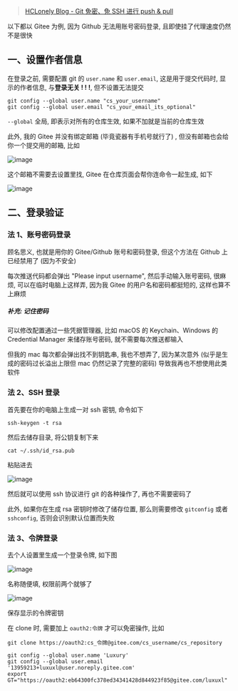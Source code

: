 > [HCLonely Blog - Git 免密、免 SSH 进行 push & pull](https://blog.hclonely.com/posts/8585e79a/)

以下都以 Gitee 为例, 因为 Github 无法用账号密码登录, 且即使挂了代理速度仍然不是很快

## 一、设置作者信息

在登录之前, 需要配置 git 的 `user.name` 和 `user.email`, 这是用于提交代码时, 显示的作者信息, 与**登录无关 ! ! !**, 但不设置无法提交

```
git config --global user.name "cs_your_username"
git config --global user.email "cs_your_email_its_optional"
```

`--global` 全局, 即表示对所有的仓库生效, 如果不加就是当前的仓库生效

此外, 我的 Gitee 并没有绑定邮箱 (毕竟瓷器有手机号就行了) , 但没有邮箱也会给你一个提交用的邮箱, 比如

![image](https://jsd.cdn.zzko.cn/gh/luxuxl/picx-images-hosting@master/20240215/image.9dcpyfxbq6.webp)

这个邮箱不需要去设置里找, Gitee 在仓库页面会帮你连命令一起生成, 如下

![image](https://jsd.cdn.zzko.cn/gh/luxuxl/picx-images-hosting@master/20240215/image.54xios33rj.webp)

## 二、登录验证

### 法 1、账号密码登录

顾名思义, 也就是用你的 Gitee/Github 账号和密码登录, 但这个方法在 Github 上已经禁用了 (因为不安全)

每次推送代码都会弹出 "Please input username", 然后手动输入账号密码, 很麻烦, 可以在临时电脑上这样弄, 因为我 Gitee 的用户名和密码都挺短的, 这样也算不上麻烦
##### 补充: 记住密码

可以修改配置通过一些凭据管理器, 比如 macOS 的 Keychain、Windows 的 Credential Manager 来储存账号密码, 就不需要每次推送都输入

但我的 mac 每次都会弹出找不到钥匙串, 我也不想弄了, 因为某次意外 (似乎是生成的密码过长溢出上限但 mac 仍然记录了完整的密码) 导致我再也不想使用此类软件

### 法 2、SSH 登录

首先要在你的电脑上生成一对 ssh 密钥, 命令如下

```
ssh-keygen -t rsa
```

然后去储存目录, 将公钥复制下来

```
cat ~/.ssh/id_rsa.pub
```

粘贴进去

![image](https://jsd.cdn.zzko.cn/gh/luxuxl/picx-images-hosting@master/20240215/image.2a4uiue4gq.webp)

然后就可以使用 ssh 协议进行 git 的各种操作了, 再也不需要密码了

此外, 如果你在生成 rsa 密钥时修改了储存位置, 那么则需要修改 `gitconfig` 或者 `sshconfig`, 否则会识别默认位置而失败

### 法 3、令牌登录

去个人设置里生成一个登录令牌, 如下图

![image](https://jsd.cdn.zzko.cn/gh/luxuxl/picx-images-hosting@master/20240215/image.77dbcuustw.webp)

名称随便填, 权限前两个就够了

![image](https://jsd.cdn.zzko.cn/gh/luxuxl/picx-images-hosting@master/20240215/image.7awxakr1zc.webp)

保存显示的令牌密钥

在 clone 时, 需要加上 `oauth2:令牌` 才可以免密操作, 比如

```
git clone https://oauth2:cs_令牌@gitee.com/cs_username/cs_repository
```

```
git config --global user.name 'Luxury'                                                                                 
git config --global user.email '13959213+luxuxl@user.noreply.gitee.com'
export GT="https://oauth2:eb64300fc378ed34341428d844923f85@gitee.com/luxuxl"
```
